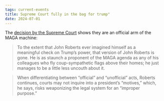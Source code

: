 ```yaml
---
tags: current-events
title: Supreme Court fully in the bag for trump"
date: 2024-07-01
---
```


The [decision by the Supreme Court](https://ballsandstrikes.org/scotus/trump-immunity-case-maga-supreme-court-arrives/) shows they are an official arm of the MAGA machine: 

> To the extent that John Roberts ever imagined himself as a meaningful check on Trump’s power, that version of John Roberts is gone. He is as staunch a proponent of the MAGA agenda as any of his colleagues who fly coup-sympathetic flags above their homes; he just manages to be a little less uncouth about it.

> When differentiating between “official” and “unofficial” acts, Roberts continues, courts may not inquire into a president’s “motives,” which, he says, risks weaponizing the legal system for an “improper purpose.”